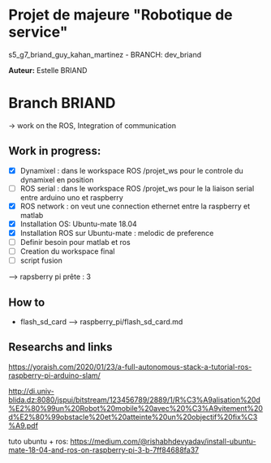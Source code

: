 # Projet de majeure "Robotique de service"
s5_g7_briand_guy_kahan_martinez - BRANCH: dev_briand

**Auteur:** Estelle BRIAND

# Branch BRIAND

-> work on the ROS, Integration of communication

## Work in progress:
- [X] Dynamixel :  dans le workspace ROS /projet_ws  pour le controle du dynamixel en position
- [ ] ROS serial : dans le workspace ROS /projet_ws pour le la liaison serial entre arduino uno et raspberry
- [X] ROS network :  on veut une connection ethernet entre la raspberry et matlab
- [x] Installation OS: Ubuntu-mate 18.04
- [x] Installation ROS sur Ubuntu-mate : melodic de preference
- [ ] Definir besoin pour matlab et ros
- [ ] Creation du workspace final
- [ ] script fusion

--> rapsberry pi prête : 3
## How to
- flash_sd_card --> raspberry_pi/flash_sd_card.md
## Researchs and links

https://yoraish.com/2020/01/23/a-full-autonomous-stack-a-tutorial-ros-raspberry-pi-arduino-slam/

http://di.univ-blida.dz:8080/jspui/bitstream/123456789/2889/1/R%C3%A9alisation%20d%E2%80%99un%20Robot%20mobile%20avec%20%C3%A9vitement%20d%E2%80%99obstacle%20et%20atteinte%20un%20objectif%20fix%C3%A9.pdf

tuto ubuntu + ros: https://medium.com/@rishabhdevyadav/install-ubuntu-mate-18-04-and-ros-on-raspberry-pi-3-b-7ff84688fa37
